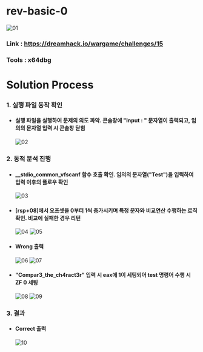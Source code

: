 # **rev-basic-0**

![01](https://github.com/idong00/ReversingStudy/assets/55074166/bb9b9446-a9c9-4572-abbf-8ee86315f813)
### Link : https://dreamhack.io/wargame/challenges/15
### Tools : x64dbg

# **Solution Process**
### 1. 실행 파일 동작 확인
  - #### 실행 파일을 실행하여 문제의 의도 파악. 콘솔창에 "Input : " 문자열이 출력되고, 임의의 문자열 입력 시 콘솔창 닫힘
    ![02](https://github.com/idong00/ReversingStudy/assets/55074166/0d133f55-8c96-45d4-b3cd-c39f78a700fc)

### 2. 동적 분석 진행
  - #### __stdio_common_vfscanf 함수 호출 확인. 임의의 문자열("Test")을 입력하여 입력 이후의 플로우 확인
    ![03](https://github.com/idong00/ReversingStudy/assets/55074166/6b1395a3-7538-48b2-9047-a7373d7ddc11)

  - #### [rsp+08]에서 오프셋을 0부터 1씩 증가시키며 특정 문자와 비교연산 수행하는 로직 확인. 비교에 실패한 경우 리턴
    ![04](https://github.com/idong00/ReversingStudy/assets/55074166/f52a743e-56c7-4465-930e-01cb974fe3e5)
    ![05](https://github.com/idong00/ReversingStudy/assets/55074166/4a1255de-44cf-4d71-80ba-35d621b7ecfe)

  - #### Wrong 출력
    ![06](https://github.com/idong00/ReversingStudy/assets/55074166/30d86a64-fe16-4501-9c8a-6430a5b48e55)
    ![07](https://github.com/idong00/ReversingStudy/assets/55074166/b06b6ee0-1cc0-4872-8973-aae50f0d1af3)

  - #### "Compar3_the_ch4ract3r" 입력 시 eax에 1이 세팅되어 test 명령어 수행 시 ZF 0 세팅
    ![08](https://github.com/idong00/ReversingStudy/assets/55074166/960efd33-a359-466f-ba93-0fcb5dd0a75b)
    ![09](https://github.com/idong00/ReversingStudy/assets/55074166/18c47d91-2780-42d1-b54d-fa5ca9c552f4)

### 3. 결과
  - #### Correct 출력
    ![10](https://github.com/idong00/ReversingStudy/assets/55074166/4244ae21-dcd4-46bc-908b-832b1f949ea9)
